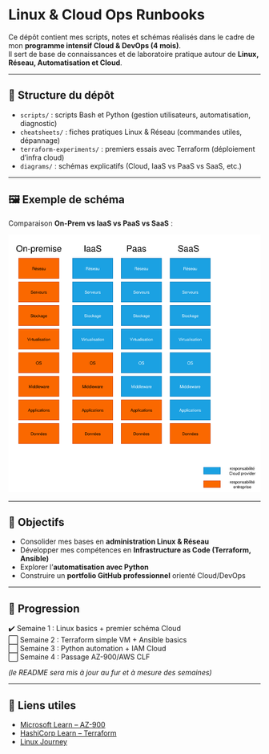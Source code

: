 # Linux & Cloud Ops Runbooks

Ce dépôt contient mes scripts, notes et schémas réalisés dans le cadre de mon **programme intensif Cloud & DevOps (4 mois)**.  
Il sert de base de connaissances et de laboratoire pratique autour de **Linux, Réseau, Automatisation et Cloud**.

---

## 📂 Structure du dépôt
- `scripts/` : scripts Bash et Python (gestion utilisateurs, automatisation, diagnostic)
- `cheatsheets/` : fiches pratiques Linux & Réseau (commandes utiles, dépannage)
- `terraform-experiments/` : premiers essais avec Terraform (déploiement d’infra cloud)
- `diagrams/` : schémas explicatifs (Cloud, IaaS vs PaaS vs SaaS, etc.)

---

## 🖼️ Exemple de schéma
Comparaison **On-Prem vs IaaS vs PaaS vs SaaS** :

![Comparaison Cloud](diagrams/onprem-cloud-saas.png)

---

## 🚀 Objectifs
- Consolider mes bases en **administration Linux & Réseau**
- Développer mes compétences en **Infrastructure as Code (Terraform, Ansible)**
- Explorer l’**automatisation avec Python**
- Construire un **portfolio GitHub professionnel** orienté Cloud/DevOps

---

## 📌 Progression
✔️ Semaine 1 : Linux basics + premier schéma Cloud  
⬜ Semaine 2 : Terraform simple VM + Ansible basics  
⬜ Semaine 3 : Python automation + IAM Cloud  
⬜ Semaine 4 : Passage AZ-900/AWS CLF  

*(le README sera mis à jour au fur et à mesure des semaines)*

---

## 🔗 Liens utiles
- [Microsoft Learn – AZ-900](https://learn.microsoft.com/fr-fr/certifications/exams/az-900/)
- [HashiCorp Learn – Terraform](https://developer.hashicorp.com/terraform/tutorials)
- [Linux Journey](https://linuxjourney.com/)
